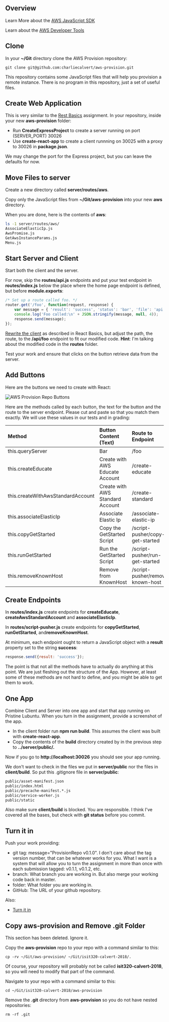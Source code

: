 ## Overview

Learn More about the [AWS JavaScript SDK][jsdk]

Learn about the [AWS Developer Tools][adt]

## Clone

In your **~/Git** directory clone the AWS Provision repository:

    git clone git@github.com:charliecalvert/aws-provision.git

This repository contains some JavaScript files that will help you provision a remote instance. There is no program in this repository, just a set of useful files.

## Create Web Application

This is very similar to the [Rest Basics][rb] assignment. In your repository, inside your new **aws-provision** folder:

- Run **CreateExpressProject** to create a server running on port (SERVER_PORT) 30026
- Use **create-react-app** to create a client runnning on 30025 with a proxy to 30026 in **package.json**.

We may change the port for the Express project, but you can leave the defaults for now.

## Move Files to server

Create a new directory called **server/routes/aws**.

Copy only the JavaScript files from **~/Git/aws-provision** into your new **aws** directory.

When you are done, here is the contents of **aws**:

```bash
ls -1 server/routes/aws/
AssociateElasticIp.js
AwsPromise.js
GetAwsInstanceParams.js
Menu.js
```

## Start Server and Client

Start both the client and the server.

For now, skip the **routes/api.js** endpoints and put your test endpoint in **routes/index.js** below the place where the home page endpoint is defined, but before **module.exports**:

```javascript
/* Set up a route called foo. */
router.get('/foo', function(request, response) {
    var message = { 'result': 'success', 'status': 'bar', 'file': 'api.js' };
    console.log('Foo called:\n' + JSON.stringify(message, null, 4));
    response.send(message);
});
```

[Rewrite the client][rwc] as described in React Basics, but adjust the path, the route, to the **/api/foo** endpoint to fit our modified code. **Hint**: I'm talking about the modified code in the **routes** folder.

Test your work and ensure that clicks on the button retrieve data from the server.

## Add Buttons

Here are the buttons we need to create with React:

![AWS Provision Repo Buttons][aprb]

Here are the methods called by each button, the text for the button and the route to the server endpoint. Please cut and paste so that you match them exactly. We will use these values in our tests and in grading:

| Method | Button Content (Text)     | Route to Endpoint |
| :------------- | :------------- |  :------------- |
| this.queryServer | Bar | /foo |
| this.createEducate | Create with AWS Educate Account | /create-educate |
| this.createWithAwsStandardAccount| Create with AWS Standard Account | /create-standard |
| this.associateElasticIp| Associate Elastic Ip | /associate-elastic-ip
| this.copyGetStarted| Copy the GetStarted Script | /script-pusher/copy-get-started |
| this.runGetStarted| Run the GetStarted Script | /script-pusher/run-get-started |
| this.removeKnownHost| Remove from KnownHost | /script-pusher/remove-known-host |

## Create Endpoints

In **routes/index.js** create endpoints for **createEducate**, **createAwsStandardAccount** and **associateElasticIp**.

In **routes/script-pusher.js** create endpoints for **copyGetStarted**, **runGetStarted**, and**removeKnownHost**.

At minimum, each endpoint ought to return a JavaScript object with a **result** property set to the string **success**:

```javascript
response.send({result: 'success'});
```

The point is that not all the methods have to actually do anything at this point. We are just fleshing out the structure of the App. However, at least some of these methods are not hard to define, and you might be able to get them to work.

## One App

Combine Client and Server into one app and start that app running on Pristine Lubuntu. When you turn in the assignment, provide a screenshot of the app.

- In the client folder run **npm run build**. This assumes the client was built with **create-react-app**.
- Copy the contents of the **build** directory created by in the previous step to **../server/public/.**

Now if you go to **http://localhost:30026** you should see your app running.

We don't want to check in the files we put in **server/public** nor the files in **client/build**. So put this .gitignore file in **server/public**:

```bash
public/asset-manifest.json
public/index.html
public/precache-manifest.*.js
public/service-worker.js
public/static
```

Also make sure **client/build** is blocked. You are responsible. I think I've covered all the bases, but check with **git status** before you commit.

## Turn it in

Push your work providing:

- git tag: message="ProvisionRepo v0.1.0". I don't care about the tag version number, that can be whatever works for you. What I want is a system that will allow you to turn the assignment in more than once with each submission tagged: v0.1.1, v0.1.2, etc.
- branch: What branch you are working in. But also merge your working code back in master.
- folder: What folder you are working in.
- GitHub: The URL of your github repository.

Also:

- [Turn it in][tin]

[tin]: https://www.elvenware.com/teach/tips/TurnItIn.html#basics
[adt]: https://aws.amazon.com/tools/
[jsdk]: https://aws.amazon.com/sdk-for-node-js/
[rb]: https://www.elvenware.com/teach/assignments/React/RestBasics.html#link-client-and-server
[rwc]: https://www.elvenware.com/teach/assignments/React/RestBasics.html#rewrite-the-client
[aprb]: https://s3.amazonaws.com/bucket01.elvenware.com/images/aws-provision-repo-buttons.png


## Copy aws-provision and Remove .git Folder

This section has been deleted. Ignore it.

Copy the **aws-provision** repo to your repo with a command similar to this:

    cp -rv ~/Git/aws-provision/ ~/Git/isit320-calvert-2018/.

Of course, your repository will probably not be called **isit320-calvert-2018**, so you will need to modify that part of the command.

Navigate to your repo with a command similar to this:

    cd ~/Git/isit320-calvert-2018/aws-provision

Remove the **.git** directory from **aws-provision** so you do not have nested repositories:

    rm -rf .git

